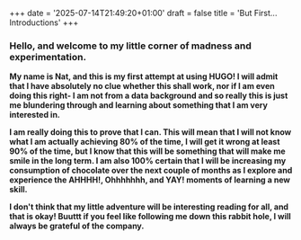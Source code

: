 +++
date = '2025-07-14T21:49:20+01:00'
draft = false
title = 'But First... Introductions'
+++

### Hello, and welcome to my little corner of madness and experimentation.

**My name is Nat, and this is my first attempt at using HUGO! I will admit that I have absolutely no clue whether this shall work, nor if I am even doing this right- I am not from a data background and so really this is just me blundering through and learning about something that I am very interested in.** 

**I am really doing this to prove that I can. This will mean that I will not know what I am actually achieving 80% of the time, I will get it wrong at least 90% of the time, but I know that this will be something that will make me smile in the long term. I am also 100% certain that I will be increasing my consumption of chocolate over the next couple of months as I explore and experience the AHHHH!, Ohhhhhhh, and YAY! moments of learning a new skill.**

**I don't think that my little adventure will be interesting reading for all, and that is okay! Buuttt if you feel like following me down this rabbit hole, I will always be grateful of the company.**
